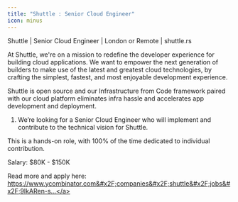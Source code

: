 ```yaml
---
title: "Shuttle : Senior Cloud Engineer"
icon: minus
---
```

Shuttle | Senior Cloud Engineer | London or Remote | shuttle.rs

At Shuttle, we&#x27;re on a mission to redefine the developer experience for building cloud applications. We want to empower the next generation of builders to make use of the latest and greatest cloud technologies, by crafting the simplest, fastest, and most enjoyable development experience.

Shuttle is open source and our Infrastructure from Code framework paired with our cloud platform eliminates infra hassle and accelerates app development and deployment.

1. We’re looking for a Senior Cloud Engineer who will implement and contribute to the technical vision for Shuttle.

This is a hands-on role, with 100% of the time dedicated to individual contribution.

Salary: $80K - $150K

Read more and apply here: <a href="https:&#x2F;&#x2F;www.ycombinator.com&#x2F;companies&#x2F;shuttle&#x2F;jobs&#x2F;9IkARen-senior-cloud-engineer">https:&#x2F;&#x2F;www.ycombinator.com&#x2F;companies&#x2F;shuttle&#x2F;jobs&#x2F;9IkARen-s...</a>
